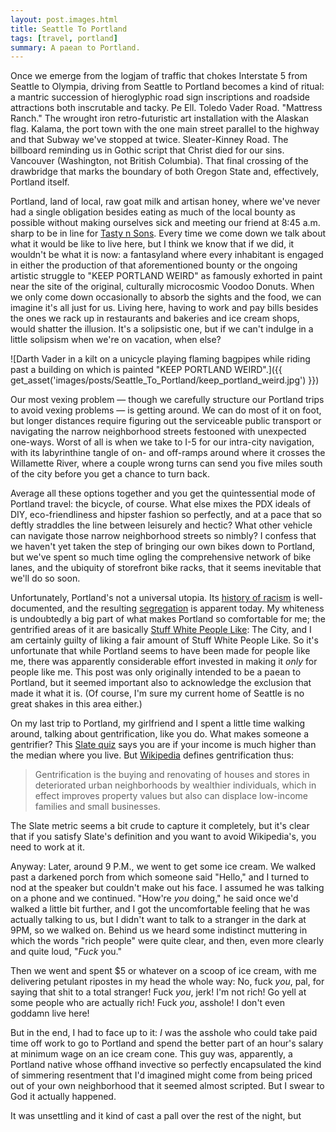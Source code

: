 ```yaml
---
layout: post.images.html
title: Seattle To Portland
tags: [travel, portland]
summary: A paean to Portland.
---
```


Once we emerge from the logjam of traffic that chokes Interstate 5 from Seattle to Olympia,
driving from Seattle to Portland becomes a kind of ritual:
a mantric succession of hieroglyphic road sign inscriptions and roadside attractions
both inscrutable and tacky.
Pe Ell.
Toledo Vader Road.
"Mattress Ranch."
The wrought iron retro-futuristic art installation with the Alaskan flag.
Kalama, the port town with the one main street parallel to the highway
and that Subway we've stopped at twice.
Sleater-Kinney Road.
The billboard reminding us in Gothic script that Christ died for our sins.
Vancouver (Washington, not British Columbia).
That final crossing of the drawbridge that marks the boundary of both Oregon State and, effectively, Portland itself.

Portland, land of local, raw goat milk and artisan honey,
where we've never had a single obligation
besides eating as much of the local bounty as possible without making ourselves sick
and meeting our friend at 8:45 a.m. sharp to be in line for [Tasty n Sons](http://www.tastynsons.com).
Every time we come down we talk about what it would be like to live here,
but I think we know that if we did, it wouldn't be what it is now:
a fantasyland where every inhabitant
is engaged in either the production of that aforementioned bounty
or the ongoing artistic struggle to "KEEP PORTLAND WEIRD"
as famously exhorted in paint near the site of the original, culturally microcosmic Voodoo Donuts.
When we only come down occasionally to absorb the sights and the food,
we can imagine it's all just for us.
Living here, having to work and pay bills
besides the ones we rack up in restaurants and bakeries and ice cream shops,
would shatter the illusion.
It's a solipsistic one, but if we can't indulge in a little solipsism when we're on vacation, when else?

![Darth Vader in a kilt on a unicycle playing flaming bagpipes while riding past a building on which is painted "KEEP PORTLAND WEIRD".]({{ get_asset('images/posts/Seattle_To_Portland/keep_portland_weird.jpg') }})

Our most vexing problem —
though we carefully structure our Portland trips to avoid vexing problems —
is getting around.
We can do most of it on foot,
but longer distances require figuring out the serviceable public transport
or navigating the narrow neighborhood streets festooned with unexpected one-ways.
Worst of all is when we take to I-5 for our intra-city navigation,
with its labyrinthine tangle of on- and off-ramps around where it crosses the Willamette River,
where a couple wrong turns can send you five miles south of the city before you get a chance to turn back.

Average all these options together and you get the quintessential mode of Portland travel:
the bicycle, of course.
What else mixes the PDX ideals of DIY, eco-friendliness and hipster fashion so perfectly,
and at a pace that so deftly straddles the line between leisurely and hectic?
What other vehicle can navigate those narrow neighborhood streets so nimbly?
I confess that we haven't yet taken the step of bringing our own bikes down to Portland,
but we've spent so much time ogling the comprehensive network of bike lanes,
and the ubiquity of storefront bike racks, that it seems inevitable that we'll do so soon.

Unfortunately, Portland's not a universal utopia.
Its [history of racism](http://gizmodo.com/oregon-was-founded-as-a-racist-utopia-1539567040) is well-documented, and the resulting [segregation](http://stateofthereunion.com/portland-or-a-tale-of-two-cities/) is apparent today.
My whiteness is undoubtedly a big part of what makes Portland so comfortable for me;
the gentrified areas of it are basically [Stuff White People Like](http://stuffwhitepeoplelike.com/full-list-of-stuff-white-people-like/): The City,
and I am certainly guilty of liking a fair amount of Stuff White People Like.
So it's unfortunate that while Portland seems to have been made for people like me,
there was apparently considerable effort invested in making it *only* for people like me.
This post was only originally intended to be a paean to Portland,
but it seemed important also to acknowledge the exclusion that made it what it is.
(Of course, I'm sure my current home of Seattle is no great shakes in this area either.)

On my last trip to Portland,
my girlfriend and I spent a little time walking around,
talking about gentrification,
like you do.
What makes someone a gentrifier?
This [Slate quiz](http://www.slate.com/articles/business/moneybox/2015/07/gentrification_calculator_are_you_a_neighborhood_gentrifier.html) says you are if your income is much higher than the median where you live.
But [Wikipedia](https://en.wikipedia.org/wiki/Gentrification) defines gentrification thus:

> Gentrification is the buying and renovating of houses and stores in deteriorated urban neighborhoods by wealthier individuals, which in effect improves property values but also can displace low-income families and small businesses.

The Slate metric seems a bit crude to capture it completely,
but it's clear that if you satisfy Slate's definition
and you want to avoid Wikipedia's,
you need to work at it.

Anyway: Later, around 9 P.M., we went to get some ice cream.
We walked past a darkened porch from which someone said "Hello,"
and I turned to nod at the speaker but couldn't make out his face.
I assumed he was talking on a phone
and we continued.
"How're *you* doing," he said once we'd walked a little bit further,
and I got the uncomfortable feeling that he was actually talking to us,
but I didn't want to talk to a stranger in the dark at 9PM,
so we walked on.
Behind us we heard some indistinct muttering in which the words "rich people" were quite clear,
and then, even more clearly and quite loud, "*Fuck* you."

Then we went and spent $5 or whatever on a scoop of ice cream,
with me delivering petulant ripostes in my head the whole way:
No, fuck *you*, pal, for saying that shit to a total stranger!
Fuck *you*, jerk! I'm not rich! Go yell at some people who are actually rich!
Fuck *you*, asshole! I don't even goddamn live here!

But in the end, I had to face up to it:
*I* was the asshole who could take paid time off work to go to Portland
and spend the better part of an hour's salary at minimum wage
on an ice cream cone.
This guy was, apparently, a Portland native
whose offhand invective so perfectly encapsulated
the kind of simmering resentment
that I'd imagined might come from being priced out of your own neighborhood
that it seemed almost scripted.
But I swear to God it actually happened.

It was unsettling and it kind of cast a pall over the rest of the night,
but 
